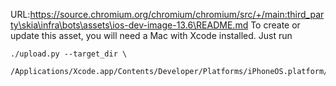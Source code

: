 URL:https://source.chromium.org/chromium/chromium/src/+/main:third_party\skia\infra\bots\assets\ios-dev-image-13.6\README.md
To create or update this asset, you will need a Mac with Xcode installed. Just
run

```shell
./upload.py --target_dir \
  /Applications/Xcode.app/Contents/Developer/Platforms/iPhoneOS.platform/DeviceSupport/13.6
```

